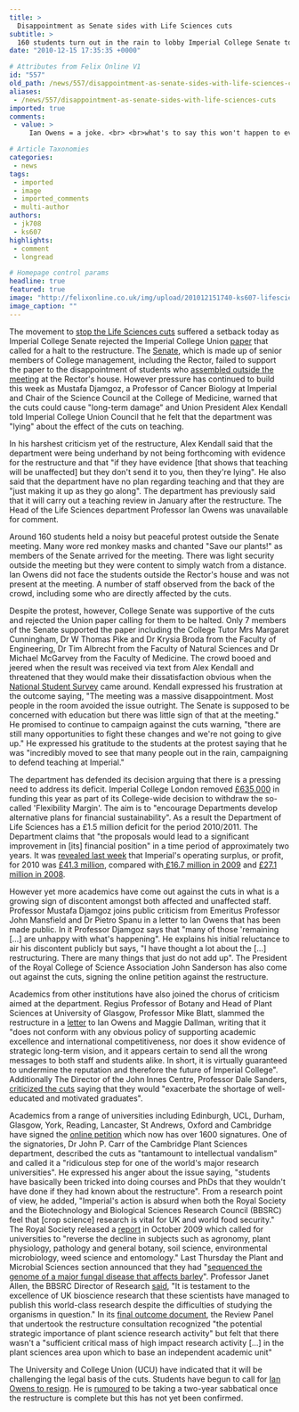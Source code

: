 ```yaml
---
title: >
  Disappointment as Senate sides with Life Sciences cuts
subtitle: >
  160 students turn out in the rain to lobby Imperial College Senate to protect teaching in the Life Sciences department to no avail
date: "2010-12-15 17:35:35 +0000"

# Attributes from Felix Online V1
id: "557"
old_path: /news/557/disappointment-as-senate-sides-with-life-sciences-cuts
aliases:
 - /news/557/disappointment-as-senate-sides-with-life-sciences-cuts
imported: true
comments:
 - value: >
     Ian Owens = a joke. <br> <br>what's to say this won't happen to every department in imperial? <br> <br>people aren't going to see Imperial as a respectable institution if it is unable to provide adequate teaching staff - when people come to LEARN. <br> <br>It's about time Imperial appreciated that it is a UNIVERSITY and not a research institution. <br> <br>Staff should be rewarded for being great teachers and not persecuted for focusing on teaching rather than research. It is the students these members are teaching now (at the consequence of their jobs) who will be the researchers tomorrow.

# Article Taxonomies
categories:
 - news
tags:
 - imported
 - image
 - imported_comments
 - multi-author
authors:
 - jk708
 - ks607
highlights:
 - comment
 - longread

# Homepage control params
headline: true
featured: true
image: "http://felixonline.co.uk/img/upload/201012151740-ks607-lifescie.jpg"
image_caption: ""
---
```


The movement to [stop the Life Sciences cuts](http://www.facebook.com/home.php?sk=group_122828327782072) suffered a setback today as Imperial College Senate rejected the Imperial College Union [paper](http://www.imperialcollegeunion.org/data/files/imperial-college-senate-859.pdf) that called for a halt to the restructure. The [Senate](http://www3.imperial.ac.uk/secretariat/governance), which is made up of senior members of College management, including the Rector, failed to support the paper to the disappointment of students who [assembled outside the meeting](http://www.facebook.com/album.php?aid=313242&id=151335511288&saved) at the Rector's house. However pressure has continued to build this week as Mustafa Djamgoz, a Professor of Cancer Biology at Imperial and Chair of the Science Council at the College of Medicine, warned that the cuts could cause "long-term damage" and Union President Alex Kendall told Imperial College Union Council that he felt that the department was "lying" about the effect of the cuts on teaching.

In his harshest criticism yet of the restructure, Alex Kendall said that the department were being underhand by not being forthcoming with evidence for the restructure and that "if they have evidence [that shows that teaching will be unaffected] but they don't send it to you, then they're lying". He also said that the department have no plan regarding teaching and that they are "just making it up as they go along". The department has previously said that it will carry out a teaching review in January after the restructure. The Head of the Life Sciences department Professor Ian Owens was unavailable for comment.

Around 160 students held a noisy but peaceful protest outside the Senate meeting. Many wore red monkey masks and chanted "Save our plants!" as members of the Senate arrived for the meeting. There was light security outside the meeting but they were content to simply watch from a distance. Ian Owens did not face the students outside the Rector's house and was not present at the meeting. A number of staff observed from the back of the crowd, including some who are directly affected by the cuts.

Despite the protest, however, College Senate was supportive of the cuts and rejected the Union paper calling for them to be halted. Only 7 members of the Senate supported the paper including the College Tutor Mrs Margaret Cunningham, Dr W Thomas Pike and Dr Krysia Broda from the Faculty of Engineering, Dr Tim Albrecht from the Faculty of Natural Sciences and Dr Michael McGarvey from the Faculty of Medicine. The crowd booed and jeered when the result was received via text from Alex Kendall and threatened that they would make their dissatisfaction obvious when the [National Student Survey](http://www.felixonline.co.uk/?article=174) came around. Kendall expressed his frustration at the outcome saying, "The meeting was a massive disappointment. Most people in the room avoided the issue outright. The Senate is supposed to be concerned with education but there was little sign of that at the meeting." He promised to continue to campaign against the cuts warning, "there are still many opportunities to fight these changes and we're not going to give up." He expressed his gratitude to the students at the protest saying that he was "incredibly moved to see that many people out in the rain, campaigning to defend teaching at Imperial."

The department has defended its decision arguing that there is a pressing need to address its deficit. Imperial College London removed [£635,000](http://www.imperialcollegeunion.org/data/files/restructure-initial-plan-762.pdf) in funding this year as part of its College-wide decision to withdraw the so-called 'Flexibility Margin'. The aim is to "encourage Departments develop alternative plans for financial sustainability". As a result the Department of Life Sciences has a £1.5 million deficit for the period 2010/2011. The Department claims that "the proposals would lead to a significant improvement in [its] financial position" in a time period of approximately two years. It was [revealed last week](http://felixonline.co.uk/?article=547) that Imperial's operating surplus, or profit, for 2010 was [£41.3 million](http://www.imperial.ac.uk/workspace/finance/Public/annual_report/annual_report_09_10.pdf), compared with[ £16.7 million in 2009](http://www.imperial.ac.uk/workspace/finance/public/annual_report/annual_report_08_09.pdf) and [£27.1 million in 2008](http://www3.imperial.ac.uk/pls/portallive/docs/1/53741696.PDF).

However yet more academics have come out against the cuts in what is a growing sign of discontent amongst both affected and unaffected staff. Professor Mustafa Djamgoz joins public criticism from Emeritus Professor John Mansfield and Dr Pietro Spanu in a letter to Ian Owens that has been made public. In it Professor Djamgoz says that "many of those 'remaining […] are unhappy with what's happening". He explains his initial reluctance to air his discontent publicly but says, "I have thought a lot about the […] restructuring. There are many things that just do not add up". The President of the Royal College of Science Association John Sanderson has also come out against the cuts, signing the online petition against the restructure.

Academics from other institutions have also joined the chorus of criticism aimed at the department. Regius Professor of Botany and Head of Plant Sciences at University of Glasgow, Professor Mike Blatt, slammed the restructure in a [letter](http://www.facebook.com/home.php?sk=group_122828327782072&view=doc&id=125687737496131) to Ian Owens and Maggie Dallman, writing that it "does not conform with any obvious policy of supporting academic excellence and international competitiveness, nor does it show evidence of strategic long-term vision, and it appears certain to send all the wrong messages to both staff and students alike. In short, it is virtually guaranteed to undermine the reputation and therefore the future of Imperial College". Additionally The Director of the John Innes Centre, Professor Dale Sanders, [criticized the cuts](http://www.felixonline.co.uk/?article=547) saying that they would "exacerbate the shortage of well-educated and motivated graduates".

Academics from a range of universities including Edinburgh, UCL, Durham, Glasgow, York, Reading, Lancaster, St Andrews, Oxford and Cambridge have signed the [online petition](http://www.petitiononline.com/lifesci/petition.html) which now has over 1600 signatures. One of the signatories, Dr John P. Carr of the Cambridge Plant Sciences department, described the cuts as "tantamount to intellectual vandalism" and called it a "ridiculous step for one of the world's major research universities". He expressed his anger about the issue saying, "students have basically been tricked into doing courses and PhDs that they wouldn't have done if they had known about the restructure". From a research point of view, he added, "Imperial's action is absurd when both the Royal Society and the Biotechnology and Biological Sciences Research Council (BBSRC) feel that [crop science] research is vital for UK and world food security." The Royal Society released a [report](http://royalsociety.org/Reapingthebenefits/) in October 2009 which called for universities to "reverse the decline in subjects such as agronomy, plant physiology, pathology and general botany, soil science, environmental microbiology, weed science and entomology." Last Thursday the Plant and Microbial Sciences section announced that they had "[sequenced the genome of a major fungal disease that affects barley](http://www3.imperial.ac.uk/newsandeventspggrp/imperialcollege/newssummary/news_10-12-2010-11-9-20)". Professor Janet Allen, the BBSRC Director of Research [said](http://www.bbsrc.ac.uk/news/food-security/2010/101210-n-high-profile-plant-research.aspx), "It is testament to the excellence of UK bioscience research that these scientists have managed to publish this world-class research despite the difficulties of studying the organisms in question." In its [final outcome document](http://www.imperialcollegeunion.org/data/files/outcome-and-final-plan-766.pdf), the Review Panel that undertook the restructure consultation recognized "the potential strategic importance of plant science research activity" but felt that there wasn't a "sufficient critical mass of high impact research activity […] in the plant sciences area upon which to base an independent academic unit"

The University and College Union (UCU) have indicated that it will be challenging the legal basis of the cuts. Students have begun to call for [Ian Owens to resign](http://www.facebook.com/home.php?sk=group_122828327782072&notif_t=group_activity). He is [rumoured](http://live.cgcu.net/news/2181) to be taking a two-year sabbatical once the restructure is complete but this has not yet been confirmed.
